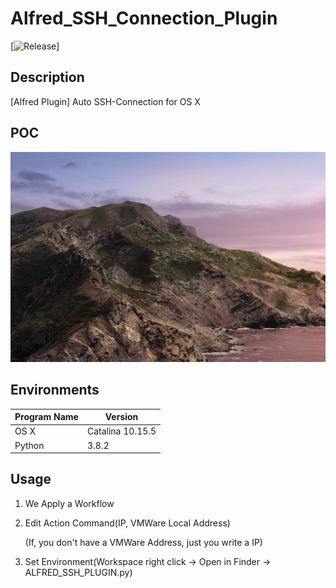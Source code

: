 # Alfred_SSH_Connection_Plugin
[![Release](https://img.shields.io/github/v/release/qerogram/Alfred_SSH_Connection_Plugin.svg?label=Last%20release&a)]



## Description

[Alfred Plugin] Auto SSH-Connection for OS X



## POC

![](POC.gif)



## Environments

| Program Name | Version          |
| ------------ | ---------------- |
| OS X         | Catalina 10.15.5 |
| Python       | 3.8.2            |





## Usage

1. We Apply a Workflow

2. Edit Action Command(IP, VMWare Local Address)

   (If, you don't have a VMWare Address, just you write a IP)

3. Set Environment(Workspace right click -> Open in Finder -> ALFRED_SSH_PLUGIN.py) 